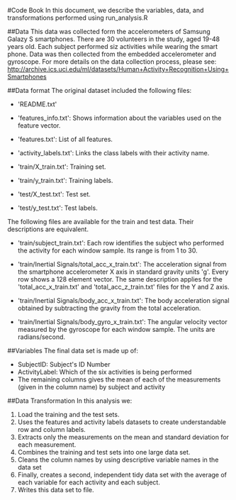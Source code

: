 #Code Book
In this document, we describe the variables, data, and transformations performed using run_analysis.R

##Data
This data was collected form the accelerometers of Samsung Galazy S smartphones. There are 30 volunteers in the study, aged 19-48 years old. Each subject performed siz activities while wearing the smart phone. Data was then collected from the embedded accelerometer and gyroscope. For more details on the data collection process, please see: http://archive.ics.uci.edu/ml/datasets/Human+Activity+Recognition+Using+Smartphones

##Data format
The original dataset included the following files:
- 'README.txt'

- 'features_info.txt': Shows information about the variables used on the feature vector.

- 'features.txt': List of all features.

- 'activity_labels.txt': Links the class labels with their activity name.

- 'train/X_train.txt': Training set.

- 'train/y_train.txt': Training labels.

- 'test/X_test.txt': Test set.

- 'test/y_test.txt': Test labels.

The following files are available for the train and test data. Their descriptions are equivalent. 

- 'train/subject_train.txt': Each row identifies the subject who performed the activity for each window sample. Its range is from 1 to 30. 

- 'train/Inertial Signals/total_acc_x_train.txt': The acceleration signal from the smartphone accelerometer X axis in standard gravity units 'g'. Every row shows a 128 element vector. The same description applies for the 'total_acc_x_train.txt' and 'total_acc_z_train.txt' files for the Y and Z axis. 

- 'train/Inertial Signals/body_acc_x_train.txt': The body acceleration signal obtained by subtracting the gravity from the total acceleration. 

- 'train/Inertial Signals/body_gyro_x_train.txt': The angular velocity vector measured by the gyroscope for each window sample. The units are radians/second. 

##Variables
The final data set is made up of:
- SubjectID: Subject's ID Number
- ActivityLabel: Which of the six activities is being performed
- The remaining columns gives the mean of each of the measurements (given in the column name) by subject and activity

##Data Transformation
In this analysis we:  
1. Load the training and the test sets.  
2. Uses the features and activity labels datasets to create understandable row and column labels.  
3. Extracts only the measurements on the mean and standard deviation for each measurement.  
4. Combines the training and test sets into one large data set.  
5. Cleans the column names by using descriptive variable names in the data set  
6. Finally, creates a second, independent tidy data set with the average of each variable for each activity and each subject.  
7. Writes this data set to file.  
